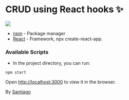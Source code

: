 # CRUD using React hooks ✨

<img src="./assets/img/captura.png" style="max-height:100px">

- [npm](https://www.npmjs.com/) - Package manager
- [React](https://es.reactjs.org/) - Framework, npx create-react-app.

### Available Scripts

- In the project directory, you can run:

```
npm start
```

Open [http://localhost:3000](http://localhost:3000) to view it in the browser.

By [Santiago](https://github.com/tikopaci)
